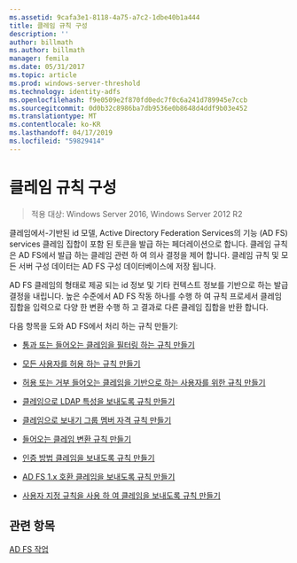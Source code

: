 ```yaml
---
ms.assetid: 9cafa3e1-8118-4a75-a7c2-1dbe40b1a444
title: 클레임 규칙 구성
description: ''
author: billmath
ms.author: billmath
manager: femila
ms.date: 05/31/2017
ms.topic: article
ms.prod: windows-server-threshold
ms.technology: identity-adfs
ms.openlocfilehash: f9e0509e2f870fd0edc7f0c6a241d789945e7ccb
ms.sourcegitcommit: 0d0b32c8986ba7db9536e0b8648d4ddf9b03e452
ms.translationtype: MT
ms.contentlocale: ko-KR
ms.lasthandoff: 04/17/2019
ms.locfileid: "59829414"
---
```

# <a name="configure-claim-rules"></a>클레임 규칙 구성

>적용 대상: Windows Server 2016, Windows Server 2012 R2

클레임에서\-기반된 id 모델, Active Directory Federation Services의 기능 \(AD FS\) services 클레임 집합이 포함 된 토큰을 발급 하는 페더레이션으로 합니다. 클레임 규칙은 AD FS에서 발급 하는 클레임 관련 하 여 의사 결정을 제어 합니다. 클레임 규칙 및 모든 서버 구성 데이터는 AD FS 구성 데이터베이스에 저장 됩니다.  
  
AD FS 클레임의 형태로 제공 되는 id 정보 및 기타 컨텍스트 정보를 기반으로 하는 발급 결정을 내립니다. 높은 수준에서 AD FS 작동 하나를 수행 하 여 규칙 프로세서 클레임 집합을 입력으로 다양 한 변환 수행 하 고 결과로 다른 클레임 집합을 반환 합니다. 

다음 항목을 도와 AD FS에서 처리 하는 규칙 만들기: 
  
-   [통과 또는 들어오는 클레임을 필터링 하는 규칙 만들기](Create-a-Rule-to-Pass-Through-or-Filter-an-Incoming-Claim.md)  
  
-   [모든 사용자를 허용 하는 규칙 만들기](Create-a-Rule-to-Permit-All-Users.md)  
  
-   [허용 또는 거부 들어오는 클레임을 기반으로 하는 사용자를 위한 규칙 만들기](Create-a-Rule-to-Permit-or-Deny-Users-Based-on-an-Incoming-Claim.md)  
  
-   [클레임으로 LDAP 특성을 보내도록 규칙 만들기](Create-a-Rule-to-Send-LDAP-Attributes-as-Claims.md)  
  
-   [클레임으로 보내기 그룹 멤버 자격 규칙 만들기](Create-a-Rule-to-Send-Group-Membership-as-a-Claim.md)  
  
-   [들어오는 클레임 변환 규칙 만들기](Create-a-Rule-to-Transform-an-Incoming-Claim.md)  
  
-   [인증 방법 클레임을 보내도록 규칙 만들기](Create-a-Rule-to-Send-an-Authentication-Method-Claim.md) 
-   [AD FS 1.x 호환 클레임을 보내도록 규칙 만들기](Create-a-Rule-to-Send-an-AD-FS-1x-Compatible-Claim.md) 
  
-   [사용자 지정 규칙을 사용 하 여 클레임을 보내도록 규칙 만들기](Create-a-Rule-to-Send-Claims-Using-a-Custom-Rule.md)  

## <a name="see-also"></a>관련 항목  
[AD FS 작업](../../ad-fs/AD-FS-2016-Operations.md) 
